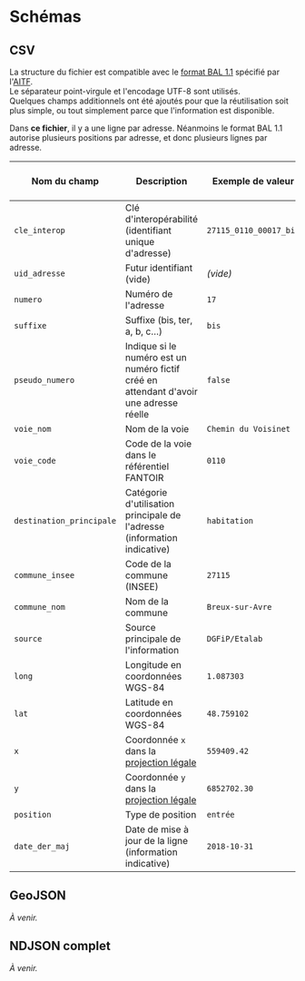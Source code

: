 # Schémas

## CSV

La structure du fichier est compatible avec le [format BAL 1.1](https://cms.geobretagne.fr/sites/default/files/documents/aitf-sig-topo-adresse-fichier-echange-simplifie-v_1.1_0.pdf) spécifié par l'[AITF](http://www.aitf.fr/).\
Le séparateur point-virgule et l'encodage UTF-8 sont utilisés.\
Quelques champs additionnels ont été ajoutés pour que la réutilisation soit plus simple, ou tout simplement parce que l'information est disponible.

Dans __ce fichier__, il y a une ligne par adresse. Néanmoins le format BAL 1.1 autorise plusieurs positions par adresse, et donc plusieurs lignes par adresse.

| Nom du champ | Description | Exemple de valeur | Champ BAL 1.1 |
| --- | --- | --- | --- |
| `cle_interop` | Clé d'interopérabilité (identifiant unique d'adresse) | `27115_0110_00017_bis` | Oui |
| `uid_adresse` | Futur identifiant (vide) | _(vide)_ | Oui |
| `numero` | Numéro de l'adresse | `17` | Oui |
| `suffixe` | Suffixe (bis, ter, a, b, c…)| `bis` | Oui |
| `pseudo_numero` | Indique si le numéro est un numéro fictif créé en attendant d'avoir une adresse réelle | `false` | Non |
| `voie_nom` | Nom de la voie | `Chemin du Voisinet` | Oui |
| `voie_code` | Code de la voie dans le référentiel FANTOIR | `0110` | Non |
| `destination_principale` | Catégorie d'utilisation principale de l'adresse (information indicative) | `habitation` | Non |
| `commune_insee` | Code de la commune (INSEE) | `27115` | Oui |
| `commune_nom` | Nom de la commune | `Breux-sur-Avre` | Oui |
| `source` | Source principale de l'information | `DGFiP/Etalab` | Oui |
| `long` | Longitude en coordonnées WGS-84 | `1.087303` | Oui |
| `lat` | Latitude en coordonnées WGS-84 | `48.759102` | Oui |
| `x` | Coordonnée `x` dans la [projection légale](https://github.com/etalab/project-legal#projections-l%C3%A9gales-support%C3%A9es) | `559409.42` | Oui |
| `y` | Coordonnée `y` dans la [projection légale](https://github.com/etalab/project-legal#projections-l%C3%A9gales-support%C3%A9es) | `6852702.30` | Oui |
| `position` | Type de position | `entrée` | Oui |
| `date_der_maj` | Date de mise à jour de la ligne (information indicative) | `2018-10-31` | Oui |

## GeoJSON

_À venir._

## NDJSON complet

_À venir._
